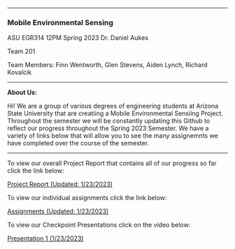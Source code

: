 

***

### Mobile Environmental Sensing

ASU EGR314 12PM Spring 2023
Dr. Daniel Aukes

Team 201

Team Members: Finn Wentworth, Glen Stevens, Aiden Lynch, Richard Kovalcik

***

**About Us:**

Hi! We are a group of various degrees of engineering students at Arizona State University that are creatiing a Mobile Environmental Sensiing Project. Throughout the semester we will be constantly updating this Github to reflect our progress throughout the Spring 2023 Semester. We have a variety of links below that will allow you to see the many assignemnts we have completed over the course of the semester.

***

To view our overall Project Report that contains all of our progress so far click the link below:

[Project Report (Updated: 1/23/2023)](https://egr314-team201.github.io/report/)

To view our individual assignments click the link below:

[Assignments (Updated: 1/23/2023)](https://egr314-team201.github.io/Assignments/)

To view our Checkpoint Presentations click on the video below:

[Presentation 1 (1/23/2023)](https://www.youtube.com/embed/B-IFwF61iC0)
